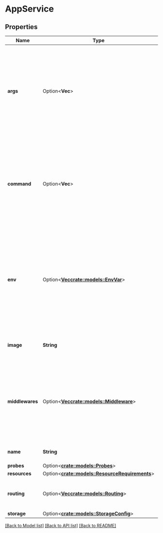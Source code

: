 # AppService

## Properties

Name | Type | Description | Notes
------------ | ------------- | ------------- | -------------
**args** | Option<**Vec<String>**> | Defines the arguments to pass into the container if needed. You define this in the same manner as you would for all Kubernetes containers. See the [Kubernetes docs](https://kubernetes.io/docs/tasks/inject-data-application/define-command-argument-container). | [optional]
**command** | Option<**Vec<String>**> | Defines the command into the container if needed. You define this in the same manner as you would for all Kubernetes containers. See the [Kubernetes docs](https://kubernetes.io/docs/tasks/inject-data-application/define-command-argument-container). | [optional]
**env** | Option<[**Vec<crate::models::EnvVar>**](EnvVar.md)> | Defines the environment variables to pass into the container if needed. You define this in the same manner as you would for all Kubernetes containers. See the [Kubernetes docs](https://kubernetes.io/docs/tasks/inject-data-application/define-environment-variable-container). | [optional]
**image** | **String** | Defines the container image to use for the appService. | 
**middlewares** | Option<[**Vec<crate::models::Middleware>**](Middleware.md)> | Defines the ingress middeware configuration for the appService. This is specifically configured for the ingress controller Traefik. | [optional]
**name** | **String** | Defines the name of the appService. | 
**probes** | Option<[**crate::models::Probes**](Probes.md)> |  | [optional]
**resources** | Option<[**crate::models::ResourceRequirements**](ResourceRequirements.md)> |  | [optional]
**routing** | Option<[**Vec<crate::models::Routing>**](Routing.md)> | Defines the routing configuration for the appService. | [optional]
**storage** | Option<[**crate::models::StorageConfig**](StorageConfig.md)> |  | [optional]

[[Back to Model list]](../README.md#documentation-for-models) [[Back to API list]](../README.md#documentation-for-api-endpoints) [[Back to README]](../README.md)


